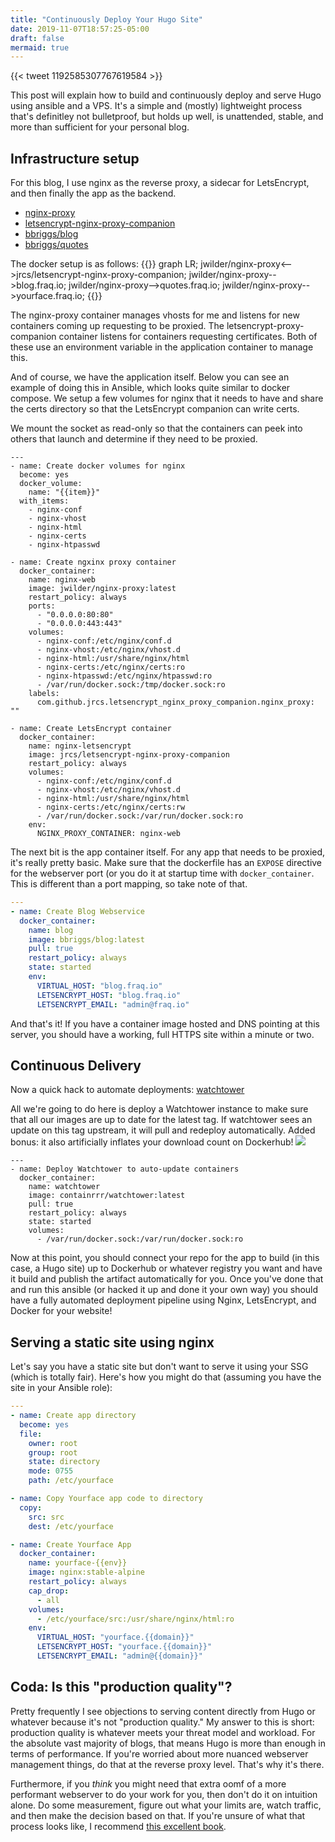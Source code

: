 ```yaml
---
title: "Continuously Deploy Your Hugo Site"
date: 2019-11-07T18:57:25-05:00
draft: false
mermaid: true
---
```


{{< tweet 1192585307767619584 >}}

This post will explain how to build and continuously deploy and serve Hugo using ansible and a VPS. It's a simple and (mostly) lightweight process that's definitley not bulletproof, but holds up well, is unattended, stable, and more than sufficient for your personal blog.

## Infrastructure setup

For this blog, I use nginx as the reverse proxy, a sidecar for LetsEncrypt, and then finally the app as the backend.

- [nginx-proxy](https://github.com/jwilder/nginx-proxy)
- [letsencrypt-nginx-proxy-companion](https://github.com/JrCs/docker-letsencrypt-nginx-proxy-companion)
- [bbriggs/blog](https://github.com/bbriggs/blog)
- [bbriggs/quotes](https://github.com/bbriggs/quotes)

The docker setup is as follows:
{{<mermaid>}}
graph LR;
  jwilder/nginx-proxy<-->jrcs/letsencrypt-nginx-proxy-companion;
  jwilder/nginx-proxy-->blog.fraq.io;
  jwilder/nginx-proxy-->quotes.fraq.io;
  jwilder/nginx-proxy-->yourface.fraq.io;
{{</mermaid>}}

The nginx-proxy container manages vhosts for me and listens for new containers coming up requesting to be proxied. The letsencrypt-proxy-companion container listens for containers requesting certificates. Both of these use an environment variable in the application container to manage this.

And of course, we have the application itself. Below you can see an example of doing this in Ansible, which looks quite similar to docker compose. We setup a few volumes for nginx that it needs to have and share the certs directory so that the LetsEncrypt companion can write certs. 

We mount the socket as read-only so that the containers can peek into others that launch and determine if they need to be proxied.

```
---
- name: Create docker volumes for nginx
  become: yes
  docker_volume:
    name: "{{item}}"
  with_items:
    - nginx-conf
    - nginx-vhost
    - nginx-html
    - nginx-certs
    - nginx-htpasswd

- name: Create ngxinx proxy container
  docker_container:
    name: nginx-web
    image: jwilder/nginx-proxy:latest
    restart_policy: always
    ports:
      - "0.0.0.0:80:80"
      - "0.0.0.0:443:443"
    volumes:
      - nginx-conf:/etc/nginx/conf.d
      - nginx-vhost:/etc/nginx/vhost.d
      - nginx-html:/usr/share/nginx/html
      - nginx-certs:/etc/nginx/certs:ro
      - nginx-htpasswd:/etc/nginx/htpasswd:ro
      - /var/run/docker.sock:/tmp/docker.sock:ro
    labels:
      com.github.jrcs.letsencrypt_nginx_proxy_companion.nginx_proxy: ""

- name: Create LetsEncrypt container
  docker_container:
    name: nginx-letsencrypt
    image: jrcs/letsencrypt-nginx-proxy-companion
    restart_policy: always
    volumes:
      - nginx-conf:/etc/nginx/conf.d
      - nginx-vhost:/etc/nginx/vhost.d
      - nginx-html:/usr/share/nginx/html
      - nginx-certs:/etc/nginx/certs:rw
      - /var/run/docker.sock:/var/run/docker.sock:ro
    env:
      NGINX_PROXY_CONTAINER: nginx-web
```


The next bit is the app container itself. For any app that needs to be proxied, it's really pretty basic. Make sure that the dockerfile has an `EXPOSE` directive for the webserver port (or you do it at startup time with `docker_container`. This is different than a port mapping, so take note of that.

```yaml
---
- name: Create Blog Webservice
  docker_container:
    name: blog
    image: bbriggs/blog:latest
    pull: true
    restart_policy: always
    state: started
    env:
      VIRTUAL_HOST: "blog.fraq.io"
      LETSENCRYPT_HOST: "blog.fraq.io"
      LETSENCRYPT_EMAIL: "admin@fraq.io"
```

And that's it! If you have a container image hosted and DNS pointing at this server, you should have a working, full HTTPS site within a minute or two.

## Continuous Delivery

Now a quick hack to automate deployments: [watchtower](https://containrrr.github.io/watchtower/)

All we're going to do here is deploy a Watchtower instance to make sure that all our images are up to date for the latest tag. If watchtower sees an update on this tag upstream, it will pull and redeploy automatically. Added bonus: it also artificially inflates your download count on Dockerhub! 
![](/images/absolute-win.gif)

```
---
- name: Deploy Watchtower to auto-update containers
  docker_container:
    name: watchtower
    image: containrrr/watchtower:latest
    pull: true
    restart_policy: always
    state: started
    volumes:
      - /var/run/docker.sock:/var/run/docker.sock:ro
```

Now at this point, you should connect your repo for the app to build (in this case, a Hugo site) up to Dockerhub or whatever registry you want and have it build and publish the artifact automatically for you. Once you've done that and run this ansible (or hacked it up and done it your own way) you should have a fully automated deployment pipeline using Nginx, LetsEncrypt, and Docker for your website!

## Serving a static site using nginx

Let's say you have a static site but don't want to serve it using your SSG (which is totally fair). Here's how you might do that (assuming you have the site in your Ansible role):

```yaml
---
- name: Create app directory
  become: yes
  file:
    owner: root
    group: root
    state: directory
    mode: 0755
    path: /etc/yourface

- name: Copy Yourface app code to directory
  copy:
    src: src
    dest: /etc/yourface

- name: Create Yourface App
  docker_container:
    name: yourface-{{env}}
    image: nginx:stable-alpine
    restart_policy: always
    cap_drop:
      - all
    volumes:
      - /etc/yourface/src:/usr/share/nginx/html:ro
    env:
      VIRTUAL_HOST: "yourface.{{domain}}"
      LETSENCRYPT_HOST: "yourface.{{domain}}"
      LETSENCRYPT_EMAIL: "admin@{{domain}}"

```

## Coda: Is this "production quality"?

Pretty frequently I see objections to serving content directly from Hugo or whatever because it's not "production quality." My answer to this is short: production quality is whatever meets your threat model and workload. For the absolute vast majority of blogs, that means Hugo is more than enough in terms of performance. If you're worried about more nuanced webserver management things, do that at the reverse proxy level. That's why it's there.

Furthermore, if you _think_ you might need that extra oomf of a more performant webserver to do your work for you, then don't do it on intuition alone. Do some measurement, figure out what your limits are, watch traffic, and then make the decision based on that. If you're unsure of what that process looks like, I recommend [this excellent book](https://www.amazon.com/Every-Computer-Performance-Book-Wescott/dp/1482657759/ref=sr_1_1?keywords=every+computer+performance+book&qid=1573175055&sr=8-1).
